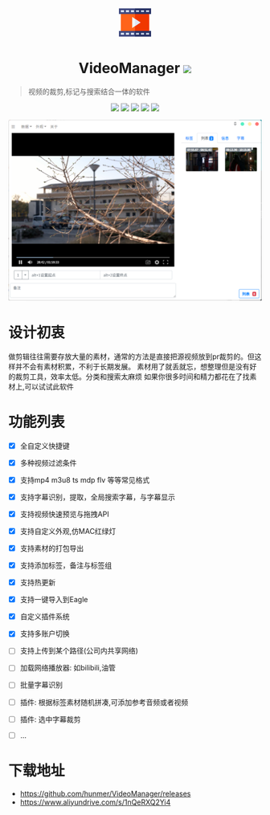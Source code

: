 <p align="center">
  <img src="/favicon.png">
</p>
<h1 align="center">VideoManager  <img src="https://img.shields.io/github/release/hunmer/VideoManager.svg?style=flat"></h1>

>视频的裁剪,标记与搜索结合一体的软件

<p align="center">
  <img src="https://img.shields.io/github/forks/hunmer/VideoManager">
  <img src="https://img.shields.io/github/stars/hunmer/VideoManager?color=success">
  <img src="https://img.shields.io/github/downloads/hunmer/videoManager/total">
  <img src="https://img.shields.io/badge/platform-win--32%20win--64-red">
  <img src="https://badges.gitter.im/VideoManager-hunmer/community.svg">	
</p>

<p align="center">
  <img src="/screenshots/Snipaste_2022-05-03_03-12-48.png">
</p>

# 设计初衷
做剪辑往往需要存放大量的素材，通常的方法是直接把源视频放到pr裁剪的。但这样并不会有素材积累，不利于长期发展。
素材用了就丢就忘，想整理但是没有好的裁剪工具，效率太低。分类和搜索太麻烦
如果你很多时间和精力都花在了找素材上,可以试试此软件

# 功能列表
- [x] 全自定义快捷键
- [x] 多种视频过滤条件
- [x] 支持mp4 m3u8 ts mdp flv 等等常见格式
- [x] 支持字幕识别，提取，全局搜索字幕，与字幕显示
- [x] 支持视频快速预览与拖拽API
- [x] 支持自定义外观,仿MAC红绿灯
- [x] 支持素材的打包导出
- [x] 支持添加标签，备注与标签组
- [x] 支持热更新
- [x] 支持一键导入到Eagle
- [x] 自定义插件系统
- [x] 支持多账户切换
- [ ] 支持上传到某个路径(公司内共享网络)
- [ ] 加载网络播放器: 如bilibili,油管
- [ ] 批量字幕识别
- [ ] 插件: 根据标签素材随机拼凑,可添加参考音频或者视频
- [ ] 插件: 选中字幕裁剪
- [ ] ...
	

# 下载地址
- https://github.com/hunmer/VideoManager/releases
- https://www.aliyundrive.com/s/1nQeRXQ2Yi4

